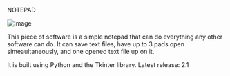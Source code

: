 NOTEPAD

![image](https://user-images.githubusercontent.com/104792463/177046030-0f194763-64ec-4303-9303-03f8a6074041.png)

This piece of software is a simple notepad that can do everything any other software can do.
It can save text files, have up to 3 pads open simeaultaneously, and one opened text file up on it.

It is built using Python and the Tkinter library.
Latest release: 2.1
